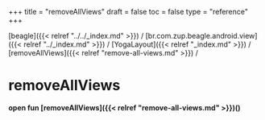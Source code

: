 +++
title = "removeAllViews"
draft = false
toc = false
type = "reference"
+++

[beagle]({{< relref "../../_index.md" >}}) / [br.com.zup.beagle.android.view]({{< relref "../_index.md" >}}) / [YogaLayout]({{< relref "_index.md" >}}) / [removeAllViews]({{< relref "remove-all-views.md" >}}) / 



# removeAllViews  
  
<b><b>open fun [removeAllViews]({{< relref "remove-all-views.md" >}})()</b></b>  



